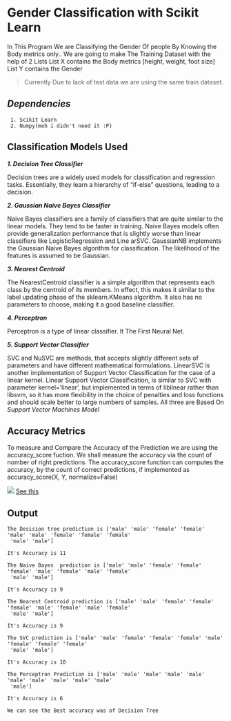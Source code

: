 Gender Classification with Scikit Learn
=======================================

In This Program We are Classifying the Gender Of people By Knowing the Body metrics only..
We are going to make The Training Dataset with the help of 2 Lists
List X contains the Body metrics [height, weight, foot size]
List Y contains the Gender 

> Currently Due to lack of test data we are using  the same train dataset.


*Dependencies*
--------------

	 1. Scikit Learn 
	 2. Numpy(meh i didn't need it :P)

Classification Models Used
-------

***1. Decision Tree Classifier***

Decision trees are a widely used models for classification and regression tasks. Essentially, they learn a hierarchy of “if-else” questions, leading to a decision. 

***2. Gaussian Naive Bayes Classifier***

Naive Bayes classifiers are a family of classifiers that are quite similar to the linear models. They tend to be faster in training.
Naive Bayes models often provide generalization performance that is slightly worse than linear classifiers like LogisticRegression and Line arSVC. 
GaussianNB implements the Gaussian Naive Bayes algorithm for classification. The likelihood of the features is assumed to be Gaussian.

***3. Nearest Centroid***

The NearestCentroid classifier is a simple algorithm that represents each class by the centroid of its members. In effect, this makes it similar to the label updating phase of the sklearn.KMeans algorithm. It also has no parameters to choose, making it a good baseline classifier.

***4. Perceptron***

Perceptron is a type of linear classifier. It The First Neural Net.

***5. Support Vector Classifier***

SVC and NuSVC are methods, that accepts slightly different sets of parameters and have different mathematical formulations. LinearSVC is another implementation of Support Vector Classification for the case of a linear kernel. 
Linear Support Vector Classification, is similar to SVC with parameter kernel=’linear’, but implemented in terms of liblinear rather than libsvm, so it has more flexibility in the choice of penalties and loss functions and should scale better to large numbers of samples. All three are Based On *Support Vector Machines Model*

Accuracy Metrics
-------
To measure and Compare the Accuracy of the Prediction we are using the accuracy_score fuction. We shall measure the accuracy via the count of nomber of right predictions.
The accuracy_score function can computes the accuracy, by the count of correct predictions, if implemented as
accuracy_score(X, Y, normalize=False)


![](http://scikit-learn.org/stable/_images/math/cd4bea15b385d15cceb8e24f68976da7d8510290.png)
[See this](http://scikit-learn.org/stable/modules/model_evaluation.html#accuracy-score)

Output
-------
	The Desision tree prediction is ['male' 'male' 'female' 'female' 'male' 'male' 'female' 'female' 'female'
	 'male' 'male']

	It's Accuracy is 11

	The Naive Bayes  prediction is ['male' 'male' 'female' 'female' 'female' 'male' 'female' 'male' 'female'
	 'male' 'male']

	It's Accuracy is 9

	The Nearest Centroid prediction is ['male' 'male' 'female' 'female' 'female' 'male' 'female' 'male' 'female'
	 'male' 'male']

	It's Accuracy is 9

	The SVC prediction is ['male' 'male' 'female' 'female' 'female' 'male' 'female' 'female' 'female'
	 'male' 'male']

	It's Accuracy is 10

	The Perceptron Prediction is ['male' 'male' 'male' 'male' 'male' 'male' 'male' 'male' 'male' 'male'
	 'male']

	It's Accuracy is 6

	We can see the Best accuracy was of Decision Tree

